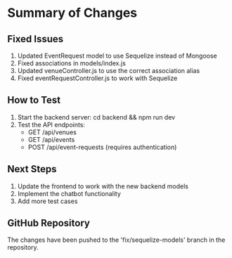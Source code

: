 # Summary of Changes

## Fixed Issues
1. Updated EventRequest model to use Sequelize instead of Mongoose
2. Fixed associations in models/index.js
3. Updated venueController.js to use the correct association alias
4. Fixed eventRequestController.js to work with Sequelize

## How to Test
1. Start the backend server: cd backend && npm run dev
2. Test the API endpoints:
   - GET /api/venues
   - GET /api/events
   - POST /api/event-requests (requires authentication)

## Next Steps
1. Update the frontend to work with the new backend models
2. Implement the chatbot functionality
3. Add more test cases

## GitHub Repository
The changes have been pushed to the 'fix/sequelize-models' branch in the repository.

